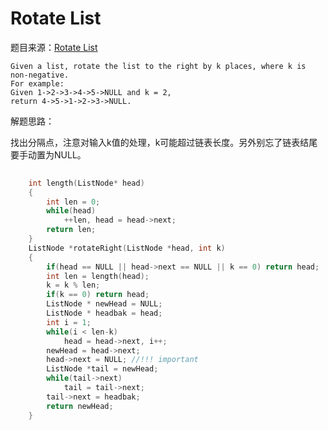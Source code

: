 # Rotate List

题目来源：[Rotate List](https://oj.leetcode.com/problems/rotate-list/)

>
    Given a list, rotate the list to the right by k places, where k is non-negative.
    For example:
    Given 1->2->3->4->5->NULL and k = 2,
    return 4->5->1->2->3->NULL.

解题思路：

找出分隔点，注意对输入k值的处理，k可能超过链表长度。另外别忘了链表结尾要手动置为NULL。

```cpp
    
    int length(ListNode* head)
    {
        int len = 0;
        while(head)
            ++len, head = head->next;
        return len;
    }
    ListNode *rotateRight(ListNode *head, int k) 
    {
        if(head == NULL || head->next == NULL || k == 0) return head;
        int len = length(head);
        k = k % len;
        if(k == 0) return head;
        ListNode * newHead = NULL;
        ListNode * headbak = head;
        int i = 1;
        while(i < len-k)
            head = head->next, i++;
        newHead = head->next;
        head->next = NULL; //!!! important
        ListNode *tail = newHead;
        while(tail->next)
            tail = tail->next;
        tail->next = headbak;
        return newHead;
    } 
```


